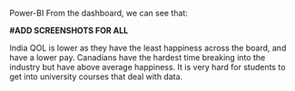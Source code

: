 Power-BI
From the dashboard, we can see that:

**#ADD SCREENSHOTS FOR ALL**

India QOL is lower as they have the least happiness across the board, and have a lower pay.
Canadians have the hardest time breaking into the industry but have above average happiness.
It is very hard for students to get into university courses that deal with data.
